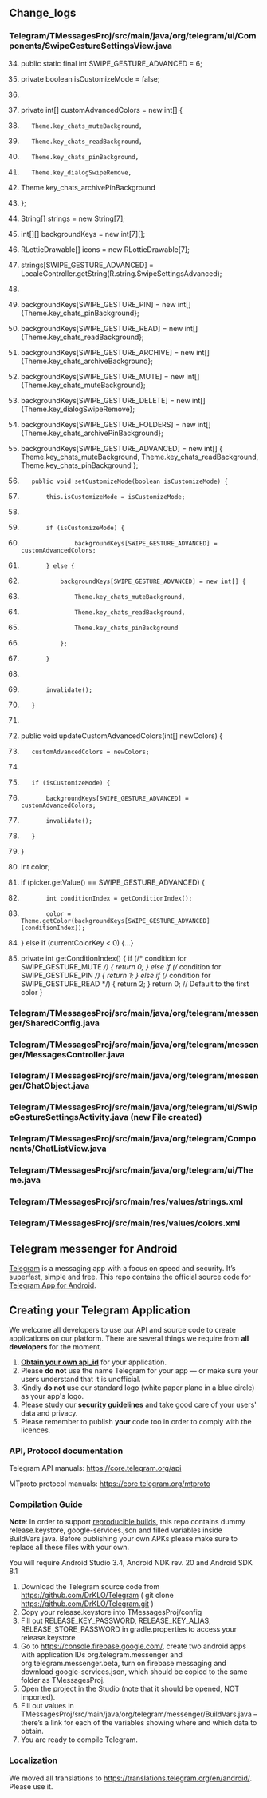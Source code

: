 ## Change_logs

### Telegram/TMessagesProj/src/main/java/org/telegram/ui/Components/SwipeGestureSettingsView.java

34.    public static final int SWIPE_GESTURE_ADVANCED = 6;

45.    private boolean isCustomizeMode = false;
46.
47.    private int[] customAdvancedColors = new int[] {
48.        Theme.key_chats_muteBackground, 
49.        Theme.key_chats_readBackground,
50.        Theme.key_chats_pinBackground,
51.        Theme.key_dialogSwipeRemove,
52.	   Theme.key_chats_archivePinBackground
53.    };

55.    String[] strings = new String[7];
56.    int[][] backgroundKeys = new int[7][]; 
57.    RLottieDrawable[] icons = new RLottieDrawable[7];  

78.    strings[SWIPE_GESTURE_ADVANCED] = LocaleController.getString(R.string.SwipeSettingsAdvanced);
79.
80.    backgroundKeys[SWIPE_GESTURE_PIN] = new int[] {Theme.key_chats_pinBackground};
81.    backgroundKeys[SWIPE_GESTURE_READ] = new int[] {Theme.key_chats_readBackground};
82.    backgroundKeys[SWIPE_GESTURE_ARCHIVE] = new int[] {Theme.key_chats_archiveBackground};
83.    backgroundKeys[SWIPE_GESTURE_MUTE] = new int[] {Theme.key_chats_muteBackground};
84.    backgroundKeys[SWIPE_GESTURE_DELETE] = new int[] {Theme.key_dialogSwipeRemove};
85.    backgroundKeys[SWIPE_GESTURE_FOLDERS] = new int[] {Theme.key_chats_archivePinBackground};
86.    backgroundKeys[SWIPE_GESTURE_ADVANCED] = new int[] {
            Theme.key_chats_muteBackground, 
            Theme.key_chats_readBackground, 
            Theme.key_chats_pinBackground 
        };

157.        public void setCustomizeMode(boolean isCustomizeMode) {
158.            this.isCustomizeMode = isCustomizeMode;
159.    
160.            if (isCustomizeMode) {
161.                    backgroundKeys[SWIPE_GESTURE_ADVANCED] = customAdvancedColors;
162.            } else {
163.                backgroundKeys[SWIPE_GESTURE_ADVANCED] = new int[] {
164.                    Theme.key_chats_muteBackground, 
165.                    Theme.key_chats_readBackground, 
166.                    Theme.key_chats_pinBackground
167.                };
168.            }
169.
170.            invalidate();
171.        }
172.
173.    public void updateCustomAdvancedColors(int[] newColors) {
174.        customAdvancedColors = newColors;
175.
176.        if (isCustomizeMode) {
177.            backgroundKeys[SWIPE_GESTURE_ADVANCED] = customAdvancedColors;
178.            invalidate();
179.        }
180.    }


255.    int color;
256.    if (picker.getValue() == SWIPE_GESTURE_ADVANCED) {
257.            int conditionIndex = getConditionIndex();
258.            color = Theme.getColor(backgroundKeys[SWIPE_GESTURE_ADVANCED][conditionIndex]);
259.    } else if (currentColorKey < 0) {...}


405.    private int getConditionIndex() {
        if (/* condition for SWIPE_GESTURE_MUTE */) {
            return 0;
        } else if (/* condition for SWIPE_GESTURE_PIN */) {
            return 1;
        } else if (/* condition for SWIPE_GESTURE_READ */) {
            return 2;
        }
        return 0; // Default to the first color
    }




### Telegram/TMessagesProj/src/main/java/org/telegram/messenger/SharedConfig.java

### Telegram/TMessagesProj/src/main/java/org/telegram/messenger/MessagesController.java

### Telegram/TMessagesProj/src/main/java/org/telegram/messenger/ChatObject.java

### Telegram/TMessagesProj/src/main/java/org/telegram/ui/SwipeGestureSettingsActivity.java (new File created)

### Telegram/TMessagesProj/src/main/java/org/telegram/Components/ChatListView.java

### Telegram/TMessagesProj/src/main/java/org/telegram/ui/Theme.java

### Telegram/TMessagesProj/src/main/res/values/strings.xml

### Telegram/TMessagesProj/src/main/res/values/colors.xml


## Telegram messenger for Android

[Telegram](https://telegram.org) is a messaging app with a focus on speed and security. It’s superfast, simple and free.
This repo contains the official source code for [Telegram App for Android](https://play.google.com/store/apps/details?id=org.telegram.messenger).

## Creating your Telegram Application

We welcome all developers to use our API and source code to create applications on our platform.
There are several things we require from **all developers** for the moment.

1. [**Obtain your own api_id**](https://core.telegram.org/api/obtaining_api_id) for your application.
2. Please **do not** use the name Telegram for your app — or make sure your users understand that it is unofficial.
3. Kindly **do not** use our standard logo (white paper plane in a blue circle) as your app's logo.
3. Please study our [**security guidelines**](https://core.telegram.org/mtproto/security_guidelines) and take good care of your users' data and privacy.
4. Please remember to publish **your** code too in order to comply with the licences.

### API, Protocol documentation

Telegram API manuals: https://core.telegram.org/api

MTproto protocol manuals: https://core.telegram.org/mtproto

### Compilation Guide

**Note**: In order to support [reproducible builds](https://core.telegram.org/reproducible-builds), this repo contains dummy release.keystore,  google-services.json and filled variables inside BuildVars.java. Before publishing your own APKs please make sure to replace all these files with your own.

You will require Android Studio 3.4, Android NDK rev. 20 and Android SDK 8.1

1. Download the Telegram source code from https://github.com/DrKLO/Telegram ( git clone https://github.com/DrKLO/Telegram.git )
2. Copy your release.keystore into TMessagesProj/config
3. Fill out RELEASE_KEY_PASSWORD, RELEASE_KEY_ALIAS, RELEASE_STORE_PASSWORD in gradle.properties to access your  release.keystore
4.  Go to https://console.firebase.google.com/, create two android apps with application IDs org.telegram.messenger and org.telegram.messenger.beta, turn on firebase messaging and download google-services.json, which should be copied to the same folder as TMessagesProj.
5. Open the project in the Studio (note that it should be opened, NOT imported).
6. Fill out values in TMessagesProj/src/main/java/org/telegram/messenger/BuildVars.java – there’s a link for each of the variables showing where and which data to obtain.
7. You are ready to compile Telegram.

### Localization

We moved all translations to https://translations.telegram.org/en/android/. Please use it.
